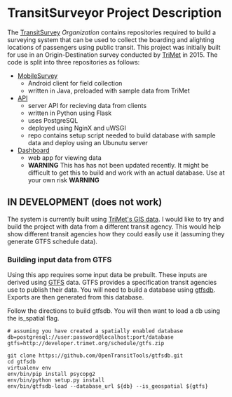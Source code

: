 # TransitSurveyor Project Description

The [TransitSurvey](https://github.com/TransitSurveyor) *Organization* contains repositories required to build a surveying system that can be used to collect the boarding and alighting locations of passengers using public transit. This project was initially built for use in an Origin-Destination survey conducted by [TriMet](http://trimet.org/) in 2015. The code is split into three repositories as follows:

+ [MobileSurvey](https://github.com/TransitSurveyor/MobileSurveyor)
  + Android client for field collection
  + written in Java, preloaded with sample data from TriMet
+ [API](https://github.com/TransitSurveyor/API)
  + server API for recieving data from clients
  + written in Python using Flask
  + uses PostgreSQL
  + deployed using NginX and uWSGI
  + repo contains setup script needed to build database with sample data and deploy using an Ubunutu server
+ [Dashboard](https://github.com/TransitSurveyor/Dashboard)
  + web app for viewing data
  + **WARNING** This has has not been updated recently. It might be difficult to get this to build and work with an actual database. Use at your own risk **WARNING**
  
  
## IN DEVELOPMENT (does not work)

The system is currently built using [TriMet's GIS data](http://developer.trimet.org/gis/). I would like to try and build the project with data from a different transit agency. This would help show different transit agencies how they could easily use it (assuming they generate GTFS schedule data).

### Building input data from GTFS

Using this app requires some input data be prebuilt. These inputs are derived using [GTFS](https://developers.google.com/transit/gtfs/) data. GTFS provides a specification transit agencies use to publish their data. You will need to build a database using [gtfsdb](https://github.com/OpenTransitTools/gtfsdb). Exports are then generated from this database.

Follow the directions to build gtfsdb. You will then want to load a db using the is_spatial flag.

```shell
# assuming you have created a spatially enabled database
db=postgresql://user:password@localhost:port/database
gtfs=http://developer.trimet.org/schedule/gtfs.zip

git clone https://github.com/OpenTransitTools/gtfsdb.git
cd gtfsdb
virtualenv env
env/bin/pip install psycopg2
env/bin/python setup.py install
env/bin/gtfsdb-load --database_url ${db} --is_geospatial ${gtfs}
```
